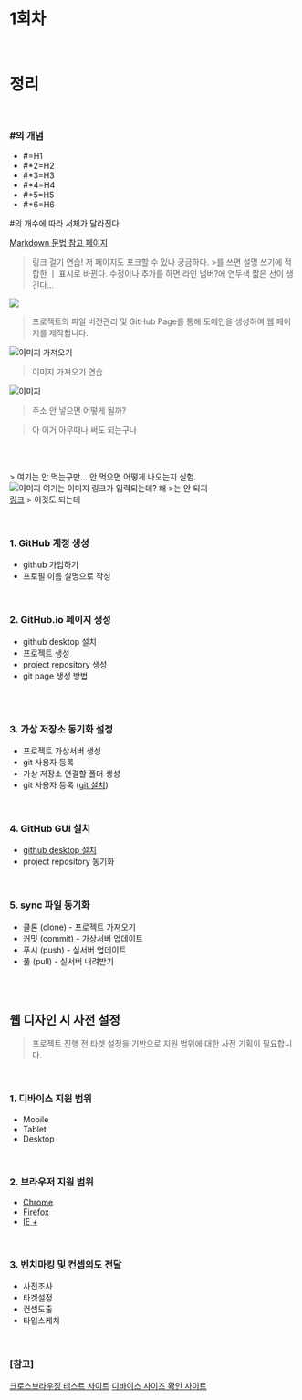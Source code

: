 # 1회차

<br>

# 정리

<br>

### #의 개념
 - #=H1
 - #*2=H2
 - #*3=H3
 - #*4=H4
 - #*5=H5
 - #*6=H6

#의 개수에 따라 서체가 달라진다.

[Markdown 문법 참고 페이지](https://gist.github.com/ihoneymon/652be052a0727ad59601)
> 링크 걸기 연습! 저 페이지도 포크할 수 있나 궁금하다. >를 쓰면 설명 쓰기에 적합한  ㅣ  표시로 바뀐다. 수정이나 추가를 하면 라인 넘버?에 연두색 짧은 선이 생긴다...

![](https://i.imgur.com/NxoHnE8.png)
> 프로젝트의 파일 버전관리 및 GitHub Page를 통해 도메인을 생성하여 웹 페이지를 제작합니다.

![이미지 가져오기](https://img1.daumcdn.net/thumb/S272x320/?scode=mtistory2&fname=https%3A%2F%2Ft1.daumcdn.net%2Fcfile%2Ftistory%2F995C773E5B8523E320)
> 이미지 가져오기 연습

![이미지]()
> 주소 안 넣으면 어떻게 될까?


> 아
> 이거
> 아무때나 써도
> 되는구나

<br>

<br> > 여기는 안 먹는구만... 안 먹으면 어떻게 나오는지 실험.
<br> ![이미지]() 여기는 이미지 링크가 입력되는데? 왜 >는 안 되지
<br> [링크](http://www.naver.com)  > 이것도 되는데



<br>

### 1. GitHub 계정 생성
- github 가입하기
- 프로필 이름 실명으로 작성

<br>

### 2. GitHub.io 페이지 생성
- github desktop 설치
- 프로젝트 생성
- project repository 생성
- git page 생성 방법

<br>
<br>

### 3. 가상 저장소 동기화 설정
- 프로젝트 가상서버 생성
- git 사용자 등록
- 가상 저장소 연결할 폴더 생성
- git 사용자 등록 ([git 설치](https://coding-factory.tistory.com/245))

<br>

### 4. GitHub GUI 설치
- [github desktop 설치](https://desktop.github.com/)
- project repository 동기화

<br>

### 5. sync 파일 동기화
- 클론 (clone) - 프로젝트 가져오기
- 커밋 (commit) - 가상서버 업데이트
- 푸시 (push) - 실서버 업데이트
- 풀 (pull) - 실서버 내려받기

<br>
<br>

## 웹 디자인 시 사전 설정
> 프로젝트 진행 전 타겟 설정을 기반으로 지원 범위에 대한 사전 기획이 필요합니다.

<br>

### 1. 디바이스 지원 범위
- Mobile
- Tablet
- Desktop

<br>

### 2. 브라우저 지원 범위
- [Chrome](https://www.google.com/intl/ko_ALL/chrome/)
- [Firefox](https://www.mozilla.org/ko/firefox/new/)
- [IE +](https://support.microsoft.com/ko-kr/help/17621/internet-explorer-downloads)

<br>

### 3. 벤치마킹 및 컨셉의도 전달
- 사전조사
- 타겟설정
- 컨셉도출
- 타입스케치

<br>

### [참고]
[크로스브라우징 테스트 사이트](http://iloveadaptive.com/url/)
[디바이스 사이즈 확인 사이트](http://screensiz.es/phone)